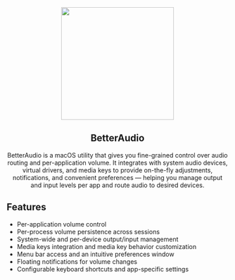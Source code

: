 <div align="center">
<a href="https://github.com/rokartur/BetterAudio/releases"><img src="https://github.com/user-attachments/assets/5d93b063-e018-4ee1-a9c9-a080483f2901" width="256" height="256" align="center"/></a>
<h2>BetterAudio</h2>
<p>
BetterAudio is a macOS utility that gives you fine-grained control over audio routing and per-application volume. It integrates with system audio devices, virtual drivers, and media keys to provide on-the-fly adjustments, notifications, and convenient preferences — helping you manage output and input levels per app and route audio to desired devices.
</p>
</div>

## Features
- Per-application volume control
- Per-process volume persistence across sessions
- System-wide and per-device output/input management
- Media keys integration and media key behavior customization
- Menu bar access and an intuitive preferences window
- Floating notifications for volume changes
- Configurable keyboard shortcuts and app-specific settings
